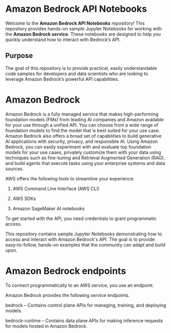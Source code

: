 # Amazon Bedrock API Notebooks

Welcome to the **Amazon Bedrock API Notebooks** repository! This repository provides hands-on sample Jupyter Notebooks for working with the **Amazon Bedrock service**. These notebooks are designed to help you quickly understand how to interact with Bedrock’s API.

## Purpose
The goal of this repository is to provide practical, easily understandable code samples for developers and data scientists who are looking to leverage Amazon Bedrock’s powerful API capabilities.

# Amazon Bedrock
Amazon Bedrock is a fully managed service that makes high-performing foundation models (FMs) from leading AI companies and Amazon available for your use through a unified API. You can choose from a wide range of foundation models to find the model that is best suited for your use case. Amazon Bedrock also offers a broad set of capabilities to build generative AI applications with security, privacy, and responsible AI. Using Amazon Bedrock, you can easily experiment with and evaluate top foundation models for your use cases, privately customize them with your data using techniques such as fine-tuning and Retrieval Augmented Generation (RAG), and build agents that execute tasks using your enterprise systems and data sources.

AWS offers the following tools to streamline your experience:

1) AWS Command Line Interface (AWS CLI)

2) AWS SDKs

3) Amazon SageMaker AI notebooks

To get started with the API, you need credentials to grant programmatic access. 

This repository contains sample Jupyter Notebooks demonstrating how to access and interact with Amazon Bedrock's API. The goal is to provide easy-to-follow, hands-on examples that the community can adapt and build upon.

# Amazon Bedrock endpoints

To connect programmatically to an AWS service, you use an endpoint. 

Amazon Bedrock provides the following service endpoints.

bedrock – Contains control plane APIs for managing, training, and deploying models. 

bedrock-runtime – Contains data plane APIs for making inference requests for models hosted in Amazon Bedrock. 
